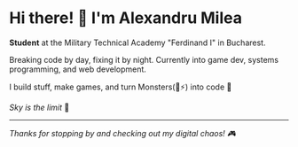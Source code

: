 # Hi there! 👋 I'm Alexandru Milea

**Student** at the Military Technical Academy "Ferdinand I" in Bucharest.

Breaking code by day, fixing it by night. Currently into game dev, systems programming, and web development.

I build stuff, make games, and turn Monsters(🥤⚡) into code 👻

*Sky is the limit* 🚀

---

*Thanks for stopping by and checking out my digital chaos! 🎮*
